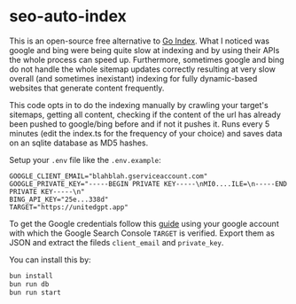# seo-auto-index

This is an open-source free alternative to [Go Index](https://goindex.me/). What I noticed was google and bing were being quite slow at indexing and by using their APIs the whole process can speed up. Furthermore, sometimes google and bing do not handle the whole sitemap updates correctly resulting at very slow overall (and sometimes inexistant) indexing for fully dynamic-based websites that generate content frequently.

This code opts in to do the indexing manually by crawling your target's sitemaps, getting all content, checking if the content of the url has already been pushed to google/bing before and if not it pushes it. Runs every 5 minutes (edit the index.ts for the frequency of your choice) and saves data on an sqlite database as MD5 hashes.

Setup your `.env` file like the `.env.example`:

```
GOOGLE_CLIENT_EMAIL="blahblah.gserviceaccount.com"
GOOGLE_PRIVATE_KEY="-----BEGIN PRIVATE KEY-----\nMI0....ILE=\n-----END PRIVATE KEY-----\n"
BING_API_KEY="25e...338d"
TARGET="https://unitedgpt.app"
```

To get the Google credentials follow this [guide](https://developers.google.com/workspace/guides/create-credentials#service-account) using your google account with which the Google Search Console `TARGET` is verified. Export them as JSON and extract the fileds `client_email` and `private_key`.

You can install this by:

```bash
bun install
bun run db
bun run start
```
